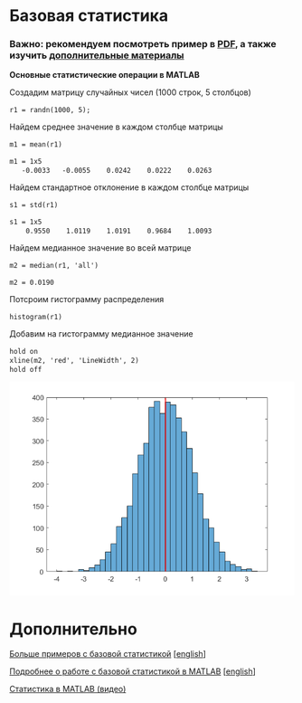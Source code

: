 # Базовая статистика

### Важно: рекомендуем посмотреть пример в [PDF](basic_statistics.pdf), а также изучить [дополнительные материалы](#дополнительно)

**Основные статистические операции в MATLAB**

Создадим матрицу случайных чисел (1000 строк, 5 столбцов)

```matlab:Code
r1 = randn(1000, 5);
```

Найдем среднее значение в каждом столбце матрицы

```matlab:Code
m1 = mean(r1)
```

```text:Output
m1 = 1x5    
   -0.0033   -0.0055    0.0242    0.0222    0.0263

```

Найдем стандартное отклонение в каждом столбце матрицы

```matlab:Code
s1 = std(r1)
```

```text:Output
s1 = 1x5    
    0.9550    1.0119    1.0191    0.9684    1.0093

```

Найдем медианное значение во всей матрице

```matlab:Code
m2 = median(r1, 'all')
```

```text:Output
m2 = 0.0190
```

Потсроим гистограмму распределения

```matlab:Code
histogram(r1)
```

Добавим на гистограмму медианное значение

```matlab:Code
hold on
xline(m2, 'red', 'LineWidth', 2)
hold off
```

![figure_0.png](README_images/figure_0.png)

# Дополнительно

[Больше примеров с базовой статистикой](https://docs.exponenta.ru/matlab/data_analysis/descriptive-statistics.html) [[english](https://www.mathworks.com/help/matlab/data_analysis/descriptive-statistics.html)]

[Подробнее о работе с базовой статистикой в MATLAB](https://docs.exponenta.ru/matlab/descriptive-statistics.html) [[english](https://www.mathworks.com/help/matlab/descriptive-statistics.html)]

[Статистика в MATLAB (видео)](https://youtu.be/bm2CyGGKVxM)
